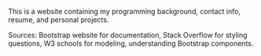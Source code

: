 This is a website containing my programming background, contact info, resume, and personal projects.

Sources:
Bootstrap website for documentation,
Stack Overflow for styling questions,
W3 schools for modeling, understanding Bootstrap components.
